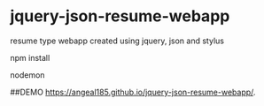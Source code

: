 # jquery-json-resume-webapp
resume type webapp created using jquery,  json and stylus

npm install

nodemon


##DEMO
https://angeal185.github.io/jquery-json-resume-webapp/.
